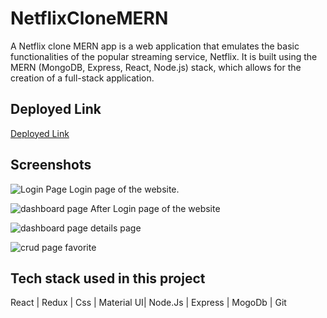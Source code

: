# NetflixCloneMERN


A Netflix clone MERN app is a web application that emulates the basic functionalities of the popular streaming service, Netflix. It is built using the MERN (MongoDB, Express, React, Node.js) stack, which allows for the creation of a full-stack application.

## Deployed Link
<a href="https://netflixclone-arbaz49.onrender.com/">Deployed Link</a>


## Screenshots

![Login Page](https://res.cloudinary.com/duktgzyxw/image/upload/v1680247436/ProjectsImages/netflixCloneHome_pbytor.png)
Login page of the website.

![dashboard page](https://res.cloudinary.com/duktgzyxw/image/upload/v1680251100/ProjectsImages/afterlogin_bhym3u.png)
After Login page of the website

![dashboard page](https://res.cloudinary.com/duktgzyxw/image/upload/v1680272442/ProjectsImages/netsingle_aqg65f.png)
details page


![crud page](https://res.cloudinary.com/duktgzyxw/image/upload/v1680250971/netfavorite_b2qooe.png)
favorite



## Tech stack used in this project

React | Redux | Css | Material UI| Node.Js | Express | MogoDb | Git
